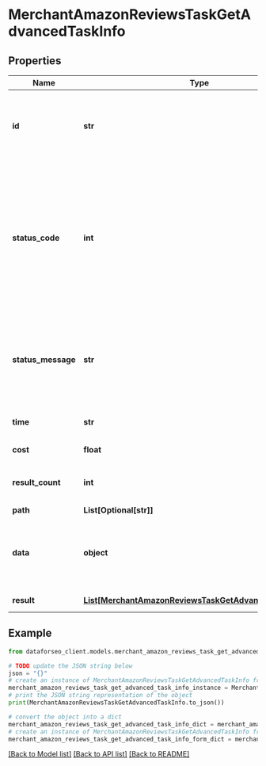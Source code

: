 # MerchantAmazonReviewsTaskGetAdvancedTaskInfo


## Properties

Name | Type | Description | Notes
------------ | ------------- | ------------- | -------------
**id** | **str** | task identifier unique task identifier in our system in the UUID format | [optional] 
**status_code** | **int** | status code of the task generated by DataForSEO, can be within the following range: 10000-60000 you can find the full list of the response codes here | [optional] 
**status_message** | **str** | informational message of the task you can find the full list of general informational messages here | [optional] 
**time** | **str** | execution time, seconds | [optional] 
**cost** | **float** | total tasks cost, USD | [optional] 
**result_count** | **int** | number of elements in the result array | [optional] 
**path** | **List[Optional[str]]** | URL path | [optional] 
**data** | **object** | contains the same parameters that you specified in the POST request | [optional] 
**result** | [**List[MerchantAmazonReviewsTaskGetAdvancedResultInfo]**](MerchantAmazonReviewsTaskGetAdvancedResultInfo.md) | array of results | [optional] 

## Example

```python
from dataforseo_client.models.merchant_amazon_reviews_task_get_advanced_task_info import MerchantAmazonReviewsTaskGetAdvancedTaskInfo

# TODO update the JSON string below
json = "{}"
# create an instance of MerchantAmazonReviewsTaskGetAdvancedTaskInfo from a JSON string
merchant_amazon_reviews_task_get_advanced_task_info_instance = MerchantAmazonReviewsTaskGetAdvancedTaskInfo.from_json(json)
# print the JSON string representation of the object
print(MerchantAmazonReviewsTaskGetAdvancedTaskInfo.to_json())

# convert the object into a dict
merchant_amazon_reviews_task_get_advanced_task_info_dict = merchant_amazon_reviews_task_get_advanced_task_info_instance.to_dict()
# create an instance of MerchantAmazonReviewsTaskGetAdvancedTaskInfo from a dict
merchant_amazon_reviews_task_get_advanced_task_info_form_dict = merchant_amazon_reviews_task_get_advanced_task_info.from_dict(merchant_amazon_reviews_task_get_advanced_task_info_dict)
```
[[Back to Model list]](../README.md#documentation-for-models) [[Back to API list]](../README.md#documentation-for-api-endpoints) [[Back to README]](../README.md)


